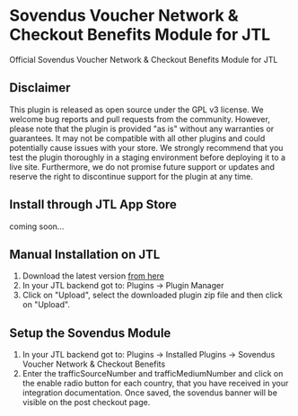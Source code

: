 # Sovendus Voucher Network & Checkout Benefits Module for JTL
Official Sovendus Voucher Network & Checkout Benefits Module for JTL

## Disclaimer

This plugin is released as open source under the GPL v3 license. We welcome bug reports and pull requests from the community. However, please note that the plugin is provided "as is" without any warranties or guarantees. It may not be compatible with all other plugins and could potentially cause issues with your store. We strongly recommend that you test the plugin thoroughly in a staging environment before deploying it to a live site. Furthermore, we do not promise future support or updates and reserve the right to discontinue support for the plugin at any time.

## Install through JTL App Store
coming soon...

## Manual Installation on JTL

1. Download the latest version [from here](https://raw.githubusercontent.com/Sovendus-GmbH/Sovendus-JTL-Voucher-Network-and-Checkout-Benefits-Plugin/main/releases/JTL-sovendus-banner-latest.zip)
2. In your JTL backend got to: Plugins -> Plugin Manager
3. Click on "Upload", select the downloaded plugin zip file and then click on "Upload".


## Setup the Sovendus Module

1. In your JTL backend got to: Plugins -> Installed Plugins -> Sovendus Voucher Network & Checkout Benefits
2. Enter the trafficSourceNumber and trafficMediumNumber and click on the enable radio button for each country, that you have received in your integration documentation. Once saved, the sovendus banner will be visible on the post checkout page.
